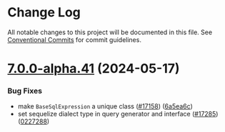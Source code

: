 # Change Log

All notable changes to this project will be documented in this file.
See [Conventional Commits](https://conventionalcommits.org) for commit guidelines.

# [7.0.0-alpha.41](https://github.com/sequelize/sequelize/compare/v7.0.0-alpha.40...v7.0.0-alpha.41) (2024-05-17)

### Bug Fixes

- make `BaseSqlExpression` a unique class ([#17158](https://github.com/sequelize/sequelize/issues/17158)) ([6a5ea6c](https://github.com/sequelize/sequelize/commit/6a5ea6c774b1812a40dd26e873b56291f868bf3f))
- set sequelize dialect type in query generator and interface ([#17285](https://github.com/sequelize/sequelize/issues/17285)) ([0227288](https://github.com/sequelize/sequelize/commit/0227288d1c6fcbf2d4f09e2efa50e4aeb9d435f2))
